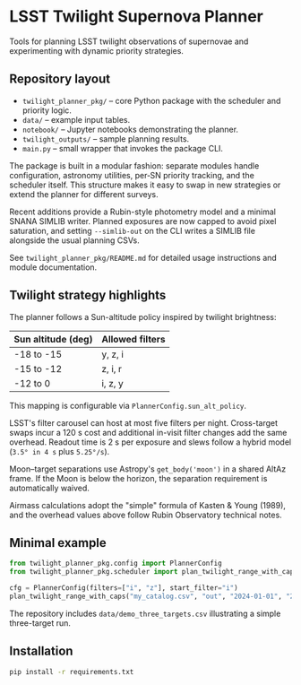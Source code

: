 # LSST Twilight Supernova Planner

Tools for planning LSST twilight observations of supernovae and
experimenting with dynamic priority strategies.

## Repository layout

- `twilight_planner_pkg/` – core Python package with the scheduler and
  priority logic.
- `data/` – example input tables.
- `notebook/` – Jupyter notebooks demonstrating the planner.
- `twilight_outputs/` – sample planning results.
- `main.py` – small wrapper that invokes the package CLI.

The package is built in a modular fashion: separate modules handle
configuration, astronomy utilities, per‑SN priority tracking, and the
scheduler itself.  This structure makes it easy to swap in new
strategies or extend the planner for different surveys.

Recent additions provide a Rubin-style photometry model and a minimal
SNANA SIMLIB writer.  Planned exposures are now capped to avoid pixel
saturation, and setting ``--simlib-out`` on the CLI writes a SIMLIB file
alongside the usual planning CSVs.

See `twilight_planner_pkg/README.md` for detailed usage instructions and
module documentation.

## Twilight strategy highlights

The planner follows a Sun-altitude policy inspired by twilight brightness:

| Sun altitude (deg) | Allowed filters |
|--------------------|-----------------|
| -18 to -15         | y, z, i         |
| -15 to -12         | z, i, r         |
| -12 to 0           | i, z, y         |

This mapping is configurable via `PlannerConfig.sun_alt_policy`.

LSST's filter carousel can host at most five filters per night.  Cross-target
swaps incur a 120 s cost and additional in-visit filter changes add the same
overhead.  Readout time is 2 s per exposure and slews follow a hybrid model
(`3.5° in 4 s` plus `5.25°/s`).

Moon–target separations use Astropy's `get_body('moon')` in a shared AltAz
frame.  If the Moon is below the horizon, the separation requirement is
automatically waived.

Airmass calculations adopt the "simple" formula of Kasten & Young (1989), and
the overhead values above follow Rubin Observatory technical notes.

## Minimal example

```python
from twilight_planner_pkg.config import PlannerConfig
from twilight_planner_pkg.scheduler import plan_twilight_range_with_caps

cfg = PlannerConfig(filters=["i", "z"], start_filter="i")
plan_twilight_range_with_caps("my_catalog.csv", "out", "2024-01-01", "2024-01-01", cfg)
```

The repository includes `data/demo_three_targets.csv` illustrating a simple
three-target run.

## Installation

```bash
pip install -r requirements.txt
```
